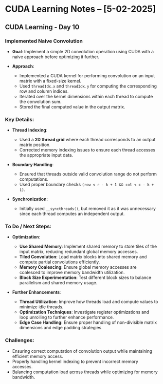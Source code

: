 # CUDA Learning Notes – [5-02-2025]

## CUDA Learning - Day 10

### Implemented Naive Convolution

- **Goal**: Implement a simple 2D convolution operation using CUDA with a naive approach before optimizing it further.
  
- **Approach**:
  - Implemented a CUDA kernel for performing convolution on an input matrix with a fixed-size kernel.
  - Used `threadIdx.x` and `threadIdx.y` for computing the corresponding row and column indices.
  - Iterated over the kernel dimensions within each thread to compute the convolution sum.
  - Stored the final computed value in the output matrix.
  
### Key Details:

- **Thread Indexing**:
  - Used a **2D thread grid** where each thread corresponds to an output matrix position.
  - Corrected memory indexing issues to ensure each thread accesses the appropriate input data.

- **Boundary Handling**:
  - Ensured that threads outside valid convolution range do not perform computations.
  - Used proper boundary checks `(row < r - k + 1 && col < c - k + 1)`.
  
- **Synchronization**:
  - Initially used `__syncthreads()`, but removed it as it was unnecessary since each thread computes an independent output.
  
### To Do / Next Steps:

- **Optimization**:
  - **Use Shared Memory**: Implement shared memory to store tiles of the input matrix, reducing redundant global memory accesses.
  - **Tiled Convolution**: Load matrix blocks into shared memory and compute partial convolutions efficiently.
  - **Memory Coalescing**: Ensure global memory accesses are coalesced to improve memory bandwidth utilization.
  - **Block Size Experimentation**: Test different block sizes to balance parallelism and shared memory usage.

- **Further Enhancements**:
  - **Thread Utilization**: Improve how threads load and compute values to minimize idle threads.
  - **Optimization Techniques**: Investigate register optimizations and loop unrolling to further enhance performance.
  - **Edge Case Handling**: Ensure proper handling of non-divisible matrix dimensions and edge padding strategies.
  
### Challenges:
- Ensuring correct computation of convolution output while maintaining efficient memory access.
- Properly handling kernel indexing to prevent incorrect memory accesses.
- Balancing computation load across threads while optimizing for memory bandwidth.

